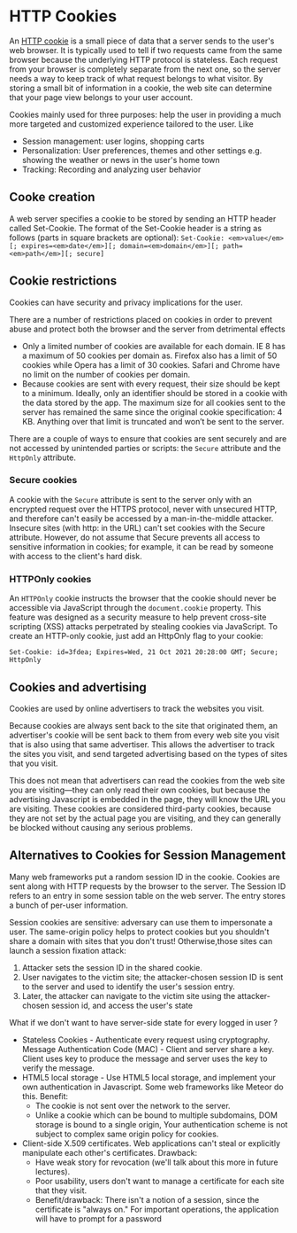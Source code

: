 # HTTP Cookies

An [HTTP cookie](https://developer.mozilla.org/en-US/docs/Web/HTTP/Cookies) is a small piece of data that a server sends to the user's web browser. It is typically used to tell if two requests came from the same browser because the underlying HTTP protocol is stateless. Each request from your browser is completely separate from the next one, so the server needs a way to keep track of what request belongs to what visitor. By storing a small bit of information in a cookie, the web site can determine that your page view belongs to your user account.

Cookies mainly used for three purposes: help the user in providing a much more targeted and customized experience tailored to the user. Like

* Session management: user logins, shopping carts
* Personalization: User preferences, themes and other settings e.g. showing the weather or news in the user's home town
* Tracking: Recording and analyzing user behavior

## Cooke creation

A web server specifies a cookie to be stored by sending an HTTP header called Set-Cookie. The format of the Set-Cookie header is a string as follows (parts in square brackets are optional):
`Set-Cookie: <em>value</em>[; expires=<em>date</em>][; domain=<em>domain</em>][; path=<em>path</em>][; secure]`

## Cookie restrictions

Cookies can have security and privacy implications for the user.

There are a number of restrictions placed on cookies in order to prevent abuse and protect both the browser and the server from detrimental effects

* Only a limited number of cookies are available for each domain. IE 8 has a maximum of 50 cookies per domain as. Firefox also has a limit of 50 cookies while Opera has a limit of 30 cookies. Safari and Chrome have no limit on the number of cookies per domain.
* Because cookies are sent with every request, their size should be kept to a minimum. Ideally, only an identifier should be stored in a cookie with the data stored by the app. The maximum size for all cookies sent to the server has remained the same since the original cookie specification: 4 KB. Anything over that limit is truncated and won’t be sent to the server.

There are a couple of ways to ensure that cookies are sent securely and are not accessed by unintended parties or scripts: the `Secure` attribute and the `HttpOnly` attribute.

### Secure cookies

A cookie with the `Secure` attribute is sent to the server only with an encrypted request over the HTTPS protocol, never with unsecured HTTP, and therefore can't easily be accessed by a man-in-the-middle attacker. Insecure sites (with http: in the URL) can't set cookies with the Secure attribute. However, do not assume that Secure prevents all access to sensitive information in cookies; for example, it can be read by someone with access to the client's hard disk.

### HTTPOnly cookies

An `HTTPOnly` cookie instructs the browser that the cookie should never be accessible via JavaScript through the `document.cookie` property. This feature was designed as a security measure to help prevent cross-site scripting (XSS) attacks perpetrated by stealing cookies via JavaScript. To create an HTTP-only cookie, just add an HttpOnly flag to your cookie:

`Set-Cookie: id=3fdea; Expires=Wed, 21 Oct 2021 20:28:00 GMT; Secure; HttpOnly`

## Cookies and advertising

Cookies are used by online advertisers to track the websites you visit.

Because cookies are always sent back to the site that originated them, an advertiser's cookie will be sent back to them from every web site you visit that is also using that same advertiser. This allows the advertiser to track the sites you visit, and send targeted advertising based on the types of sites that you visit.

This does not mean that advertisers can read the cookies from the web site you are visiting—they can only read their own cookies, but because the advertising Javascript is embedded in the page, they will know the URL you are visiting. These cookies are considered third-party cookies, because they are not set by the actual page you are visiting, and they can generally be blocked without causing any serious problems.

## Alternatives to Cookies for Session Management

Many web frameworks put a random session ID in the cookie. Cookies are sent along with HTTP requests by the browser to the server. The Session ID refers to an entry in some session table on the web server. The entry stores a bunch of per-user information.

Session cookies are sensitive: adversary can use them to impersonate a user. The same-origin policy helps to protect cookies but you shouldn't share a domain with sites that you don't trust! Otherwise,those sites can launch a session fixation attack:

1) Attacker sets the session ID in the shared cookie.
2) User navigates to the victim site; the attacker-chosen session ID is sent to the server and used to identify the user's session entry.
3) Later, the attacker can navigate to the victim site using the attacker-chosen session id, and access the user's state

What if we don't want to have server-side state for every logged in user ?

* Stateless Cookies - Authenticate every request using cryptography. Message Authentication Code (MAC) - Client and server share a key. Client uses key to produce the message and server uses the key to verify the message.
* HTML5 local storage - Use HTML5 local storage, and implement your own authentication in Javascript. Some web frameworks like Meteor do this. Benefit:
  * The cookie is not sent over the network to the server.
  * Unlike a cookie which can be bound to multiple subdomains, DOM storage is bound to a single origin, Your authentication scheme is not subject to complex same origin policy for cookies.
* Client-side X.509 certificates. Web applications can't steal or explicitly manipulate each other's certificates. Drawback:
  * Have weak story for revocation (we'll talk about this more in future lectures).
  * Poor usability, users don't want to manage a certificate for each site that they visit.
  * Benefit/drawback: There isn't a notion of a session, since the certificate is "always on." For important operations, the application will have to prompt for a password
